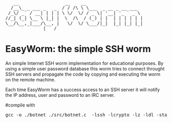 <pre>
   __                 __    __                     
  /__\_ _ ___ _   _  / / /\ \ \___  _ __ _ __ ___  
 /_\/ _` / __| | | | \ \/  \/ / _ \| '__| '_ ` _ \ 
//_| (_| \__ \ |_| |  \  /\  / (_) | |  | | | | | |
\__/\__,_|___/\__, |   \/  \/ \___/|_|  |_| |_| |_|
              |___/                                
</pre>
# EasyWorm: the simple SSH worm
An simple Internet SSH worm implementation for educational purposes.
By using a simple user password database this worm tries to connect 
throught SSH servers and propagate the code by copying and executing
the worm on the remote machine.

Each time EasyWorm has a success access to an SSH server it will notify
the IP address, user and password to an IRC server.

#compile with

<pre>
gcc -o ./botnet ./src/botnet.c  -lssh -lcrypto -lz -ldl -static -lgssglue
</pre>
